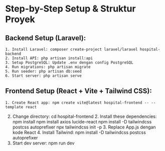 # Step-by-Step Setup & Struktur Proyek

## Backend Setup (Laravel):
	1. Install Laravel: composer create-project laravel/laravel hospital-backend
	2. Install API: php artisan install:api                                       
	3. Setup PostgreSQL: Update .env dengan config PostgreSQL
	4. Run migrations: php artisan migrate
	5. Run seeder: php artisan db:seed
	6. Start server: php artisan serve

## Frontend Setup (React + Vite + Tailwind CSS):
	1. Create React app: npm create vite@latest hospital-frontend -- --template react
  2. Change directory: cd hospital-frontend
	2. Install these dependencies:
         npm install
         npm install axios lucide-react
         npm install -D tailwindcss postcss autoprefixer
         npx tailwindcss init -p
	3. Replace App.js dengan kode React
	4. Install Tailwind: npm install -D tailwindcss postcss autoprefixer
  5. Start dev server: npm run dev
